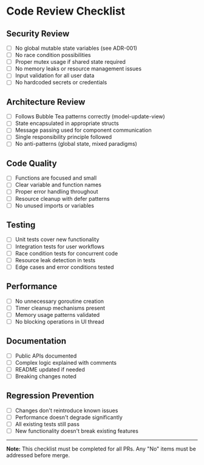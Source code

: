 # Code Review Checklist

## Security Review
- [ ] No global mutable state variables (see ADR-001)
- [ ] No race condition possibilities 
- [ ] Proper mutex usage if shared state required
- [ ] No memory leaks or resource management issues
- [ ] Input validation for all user data
- [ ] No hardcoded secrets or credentials

## Architecture Review  
- [ ] Follows Bubble Tea patterns correctly (model-update-view)
- [ ] State encapsulated in appropriate structs
- [ ] Message passing used for component communication
- [ ] Single responsibility principle followed
- [ ] No anti-patterns (global state, mixed paradigms)

## Code Quality
- [ ] Functions are focused and small
- [ ] Clear variable and function names
- [ ] Proper error handling throughout
- [ ] Resource cleanup with defer patterns
- [ ] No unused imports or variables

## Testing
- [ ] Unit tests cover new functionality
- [ ] Integration tests for user workflows
- [ ] Race condition tests for concurrent code
- [ ] Resource leak detection in tests
- [ ] Edge cases and error conditions tested

## Performance
- [ ] No unnecessary goroutine creation
- [ ] Timer cleanup mechanisms present
- [ ] Memory usage patterns validated
- [ ] No blocking operations in UI thread

## Documentation
- [ ] Public APIs documented
- [ ] Complex logic explained with comments
- [ ] README updated if needed
- [ ] Breaking changes noted

## Regression Prevention
- [ ] Changes don't reintroduce known issues
- [ ] Performance doesn't degrade significantly
- [ ] All existing tests still pass
- [ ] New functionality doesn't break existing features

---
**Note:** This checklist must be completed for all PRs. Any "No" items must be addressed before merge.